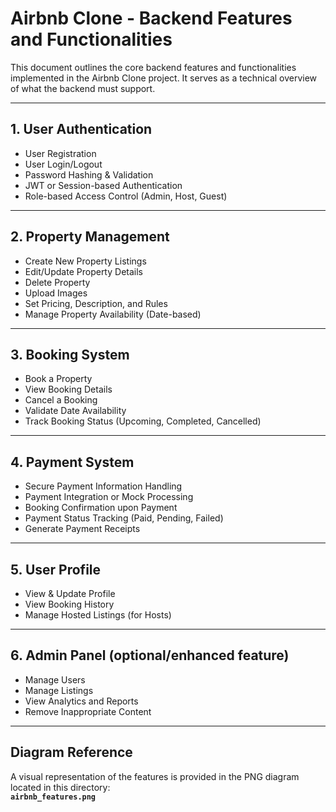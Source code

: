 #  Airbnb Clone - Backend Features and Functionalities

This document outlines the core backend features and functionalities implemented in the Airbnb Clone project. It serves as a technical overview of what the backend must support.

---

## 1. User Authentication
- User Registration
- User Login/Logout
- Password Hashing & Validation
- JWT or Session-based Authentication
- Role-based Access Control (Admin, Host, Guest)

---

## 2. Property Management
- Create New Property Listings
- Edit/Update Property Details
- Delete Property
- Upload Images
- Set Pricing, Description, and Rules
- Manage Property Availability (Date-based)

---

## 3. Booking System
- Book a Property
- View Booking Details
- Cancel a Booking
- Validate Date Availability
- Track Booking Status (Upcoming, Completed, Cancelled)

---

## 4. Payment System
- Secure Payment Information Handling
- Payment Integration or Mock Processing
- Booking Confirmation upon Payment
- Payment Status Tracking (Paid, Pending, Failed)
- Generate Payment Receipts

---

## 5. User Profile
- View & Update Profile
- View Booking History
- Manage Hosted Listings (for Hosts)

---

## 6. Admin Panel (optional/enhanced feature)
- Manage Users
- Manage Listings
- View Analytics and Reports
- Remove Inappropriate Content

---

## Diagram Reference
A visual representation of the features is provided in the PNG diagram located in this directory:  
**`airbnb_features.png`**

